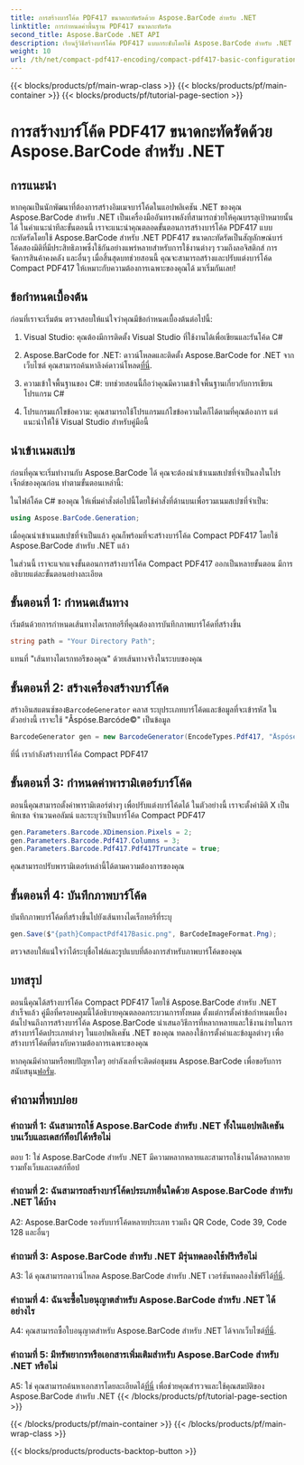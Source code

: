 ```yaml
---
title: การสร้างบาร์โค้ด PDF417 ขนาดกะทัดรัดด้วย Aspose.BarCode สำหรับ .NET
linktitle: การกำหนดค่าพื้นฐาน PDF417 ขนาดกะทัดรัด
second_title: Aspose.BarCode .NET API
description: เรียนรู้วิธีสร้างบาร์โค้ด PDF417 แบบกระชับโดยใช้ Aspose.BarCode สำหรับ .NET คู่มือที่ครอบคลุมพร้อมคำแนะนำทีละขั้นตอนและตัวอย่างโค้ด
weight: 10
url: /th/net/compact-pdf417-encoding/compact-pdf417-basic-configuration/
---
```


{{< blocks/products/pf/main-wrap-class >}}
{{< blocks/products/pf/main-container >}}
{{< blocks/products/pf/tutorial-page-section >}}

# การสร้างบาร์โค้ด PDF417 ขนาดกะทัดรัดด้วย Aspose.BarCode สำหรับ .NET

## การแนะนำ

หากคุณเป็นนักพัฒนาที่ต้องการสร้างอิมเมจบาร์โค้ดในแอปพลิเคชัน .NET ของคุณ Aspose.BarCode สำหรับ .NET เป็นเครื่องมืออันทรงพลังที่สามารถช่วยให้คุณบรรลุเป้าหมายนั้นได้ ในคำแนะนำทีละขั้นตอนนี้ เราจะแนะนำคุณตลอดขั้นตอนการสร้างบาร์โค้ด PDF417 แบบกะทัดรัดโดยใช้ Aspose.BarCode สำหรับ .NET PDF417 ขนาดกะทัดรัดเป็นสัญลักษณ์บาร์โค้ดสองมิติที่มีประสิทธิภาพซึ่งใช้กันอย่างแพร่หลายสำหรับการใช้งานต่างๆ รวมถึงลอจิสติกส์ การจัดการสินค้าคงคลัง และอื่นๆ เมื่อสิ้นสุดบทช่วยสอนนี้ คุณจะสามารถสร้างและปรับแต่งบาร์โค้ด Compact PDF417 ให้เหมาะกับความต้องการเฉพาะของคุณได้ มาเริ่มกันเลย!

## ข้อกำหนดเบื้องต้น

ก่อนที่เราจะเริ่มต้น ตรวจสอบให้แน่ใจว่าคุณมีข้อกำหนดเบื้องต้นต่อไปนี้:

1. Visual Studio: คุณต้องมีการติดตั้ง Visual Studio ที่ใช้งานได้เพื่อเขียนและรันโค้ด C#

2.  Aspose.BarCode for .NET: ดาวน์โหลดและติดตั้ง Aspose.BarCode for .NET จากเว็บไซต์ คุณสามารถค้นหาลิงค์ดาวน์โหลด[ที่นี่](https://releases.aspose.com/barcode/net/).

3. ความเข้าใจพื้นฐานของ C#: บทช่วยสอนนี้ถือว่าคุณมีความเข้าใจพื้นฐานเกี่ยวกับการเขียนโปรแกรม C#

4. โปรแกรมแก้ไขข้อความ: คุณสามารถใช้โปรแกรมแก้ไขข้อความใดก็ได้ตามที่คุณต้องการ แต่แนะนำให้ใช้ Visual Studio สำหรับคู่มือนี้

## นำเข้าเนมสเปซ

ก่อนที่คุณจะเริ่มทำงานกับ Aspose.BarCode ได้ คุณจะต้องนำเข้าเนมสเปซที่จำเป็นลงในโปรเจ็กต์ของคุณก่อน ทำตามขั้นตอนเหล่านี้:


ในไฟล์โค้ด C# ของคุณ ให้เพิ่มคำสั่งต่อไปนี้โดยใช้คำสั่งที่ด้านบนเพื่อรวมเนมสเปซที่จำเป็น:

```csharp
using Aspose.BarCode.Generation;
```

เมื่อคุณนำเข้าเนมสเปซที่จำเป็นแล้ว คุณก็พร้อมที่จะสร้างบาร์โค้ด Compact PDF417 โดยใช้ Aspose.BarCode สำหรับ .NET แล้ว

ในส่วนนี้ เราจะแจกแจงขั้นตอนการสร้างบาร์โค้ด Compact PDF417 ออกเป็นหลายขั้นตอน มีการอธิบายแต่ละขั้นตอนอย่างละเอียด

## ขั้นตอนที่ 1: กำหนดเส้นทาง

เริ่มต้นด้วยการกำหนดเส้นทางไดเรกทอรีที่คุณต้องการบันทึกภาพบาร์โค้ดที่สร้างขึ้น

```csharp
string path = "Your Directory Path";
```

แทนที่ "เส้นทางไดเรกทอรีของคุณ" ด้วยเส้นทางจริงในระบบของคุณ

## ขั้นตอนที่ 2: สร้างเครื่องสร้างบาร์โค้ด

 สร้างอินสแตนซ์ของ`BarcodeGenerator` คลาส ระบุประเภทบาร์โค้ดและข้อมูลที่จะเข้ารหัส ในตัวอย่างนี้ เราจะใช้ "Åspóse.Barcóde©" เป็นข้อมูล

```csharp
BarcodeGenerator gen = new BarcodeGenerator(EncodeTypes.Pdf417, "Åspóse.Barcóde©");
```

ที่นี่ เรากำลังสร้างบาร์โค้ด Compact PDF417

## ขั้นตอนที่ 3: กำหนดค่าพารามิเตอร์บาร์โค้ด

ตอนนี้คุณสามารถตั้งค่าพารามิเตอร์ต่างๆ เพื่อปรับแต่งบาร์โค้ดได้ ในตัวอย่างนี้ เราจะตั้งค่ามิติ X เป็นพิกเซล จำนวนคอลัมน์ และระบุว่าเป็นบาร์โค้ด Compact PDF417

```csharp
gen.Parameters.Barcode.XDimension.Pixels = 2;
gen.Parameters.Barcode.Pdf417.Columns = 3;
gen.Parameters.Barcode.Pdf417.Pdf417Truncate = true;
```

คุณสามารถปรับพารามิเตอร์เหล่านี้ได้ตามความต้องการของคุณ

## ขั้นตอนที่ 4: บันทึกภาพบาร์โค้ด

บันทึกภาพบาร์โค้ดที่สร้างขึ้นไปยังเส้นทางไดเร็กทอรีที่ระบุ

```csharp
gen.Save($"{path}CompactPdf417Basic.png", BarCodeImageFormat.Png);
```

ตรวจสอบให้แน่ใจว่าได้ระบุชื่อไฟล์และรูปแบบที่ต้องการสำหรับภาพบาร์โค้ดของคุณ

## บทสรุป

ตอนนี้คุณได้สร้างบาร์โค้ด Compact PDF417 โดยใช้ Aspose.BarCode สำหรับ .NET สำเร็จแล้ว คู่มือที่ครอบคลุมนี้ได้อธิบายคุณตลอดกระบวนการทั้งหมด ตั้งแต่การตั้งค่าข้อกำหนดเบื้องต้นไปจนถึงการสร้างบาร์โค้ด Aspose.BarCode นำเสนอวิธีการที่หลากหลายและใช้งานง่ายในการสร้างบาร์โค้ดประเภทต่างๆ ในแอปพลิเคชัน .NET ของคุณ ทดลองใช้การตั้งค่าและข้อมูลต่างๆ เพื่อสร้างบาร์โค้ดที่ตรงกับความต้องการเฉพาะของคุณ

 หากคุณมีคำถามหรือพบปัญหาใดๆ อย่าลังเลที่จะติดต่อชุมชน Aspose.BarCode เพื่อขอรับการสนับสนุน[ฟอรั่ม](https://forum.aspose.com/c/barcode/13).

## คำถามที่พบบ่อย

### คำถามที่ 1: ฉันสามารถใช้ Aspose.BarCode สำหรับ .NET ทั้งในแอปพลิเคชันบนเว็บและเดสก์ท็อปได้หรือไม่

ตอบ 1: ใช่ Aspose.BarCode สำหรับ .NET มีความหลากหลายและสามารถใช้งานได้หลากหลาย รวมทั้งเว็บและเดสก์ท็อป

### คำถามที่ 2: ฉันสามารถสร้างบาร์โค้ดประเภทอื่นใดด้วย Aspose.BarCode สำหรับ .NET ได้บ้าง

A2: Aspose.BarCode รองรับบาร์โค้ดหลายประเภท รวมถึง QR Code, Code 39, Code 128 และอื่นๆ

### คำถามที่ 3: Aspose.BarCode สำหรับ .NET มีรุ่นทดลองใช้ฟรีหรือไม่

 A3: ได้ คุณสามารถดาวน์โหลด Aspose.BarCode สำหรับ .NET เวอร์ชันทดลองใช้ฟรีได้[ที่นี่](https://releases.aspose.com/).

### คำถามที่ 4: ฉันจะซื้อใบอนุญาตสำหรับ Aspose.BarCode สำหรับ .NET ได้อย่างไร

 A4: คุณสามารถซื้อใบอนุญาตสำหรับ Aspose.BarCode สำหรับ .NET ได้จากเว็บไซต์[ที่นี่](https://purchase.aspose.com/buy).

### คำถามที่ 5: มีทรัพยากรหรือเอกสารเพิ่มเติมสำหรับ Aspose.BarCode สำหรับ .NET หรือไม่

 A5: ใช่ คุณสามารถค้นหาเอกสารโดยละเอียดได้[ที่นี่](https://reference.aspose.com/barcode/net/) เพื่อช่วยคุณสำรวจและใช้คุณสมบัติของ Aspose.BarCode สำหรับ .NET
{{< /blocks/products/pf/tutorial-page-section >}}

{{< /blocks/products/pf/main-container >}}
{{< /blocks/products/pf/main-wrap-class >}}

{{< blocks/products/products-backtop-button >}}
